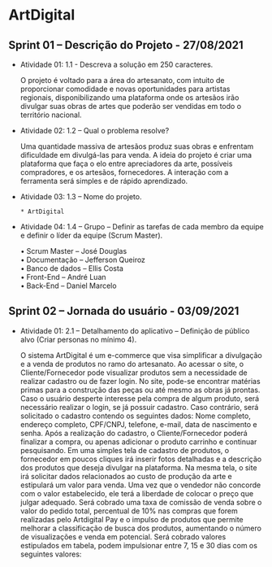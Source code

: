 # ArtDigital

## Sprint 01 – Descrição do Projeto - 27/08/2021

* Atividade 01: 1.1 - Descreva a solução em 250 caracteres.

  O projeto é voltado para a área do artesanato, com intuito de proporcionar comodidade e novas oportunidades para artistas regionais, disponibilizando uma plataforma onde os artesãos irão divulgar suas obras de artes que poderão ser vendidas em todo o território nacional.

* Atividade 02: 1.2 – Qual o problema resolve?

  Uma quantidade massiva de artesãos produz suas obras e enfrentam dificuldade em divulgá-las para venda. A ideia do projeto é criar uma plataforma que faça o elo entre apreciadores da arte, possíveis compradores, e os artesãos, fornecedores. A interação com a ferramenta será simples e de rápido aprendizado.

* Atividade 03: 1.3 – Nome do projeto.

      * ArtDigital

* Atividade 04: 1.4 – Grupo – Definir as tarefas de cada membro da equipe e definir o líder da equipe (Scrum Master).

     •	Scrum Master – José Douglas <br />
     •	Documentação – Jefferson Queiroz <br />
     •	Banco de dados – Ellis Costa <br />
     •	Front-End – André Luan <br />
     •	Back-End – Daniel Marcelo <br />

## Sprint 02 – Jornada do usuário - 03/09/2021

* Atividade 01: 2.1 – Detalhamento do aplicativo – Definição de público alvo (Criar personas no mínimo 4).


  O sistema ArtDigital é um e-commerce que visa simplificar a divulgação e a venda de produtos no ramo do artesanato. Ao acessar o site, o Cliente/Fornecedor pode visualizar produtos sem a necessidade de realizar cadastro ou de fazer login. No site, pode-se encontrar matérias primas para a construção das peças ou até mesmo as obras já prontas. Caso o usuário desperte interesse pela compra de algum produto, será necessário realizar o login, se já possuir cadastro. Caso contrário, será solicitado o cadastro contendo os seguintes dados: Nome completo, endereço completo, CPF/CNPJ, telefone, e-mail, data de nascimento e senha. Após a realização do cadastro, o Cliente/Fornecedor poderá finalizar a compra, ou apenas adicionar o produto carrinho e continuar pesquisando. 
Em uma simples tela de cadastro de produtos, o fornecedor em poucos cliques irá inserir fotos detalhadas e a descrição dos produtos que deseja divulgar na plataforma. Na mesma tela, o site irá solicitar dados relacionados ao custo de produção da arte e estipulará um valor para venda. Uma vez que o vendedor não concorde com o valor estabelecido, ele terá a liberdade de colocar o preço que julgar adequado. Será cobrado uma taxa de comissão de venda sobre o valor do pedido total, percentual de 10% nas compras que forem realizadas pelo Artdigital Pay e o impulso de produtos que permite melhorar a classificação de busca dos produtos, aumentando o número de visualizações e venda em potencial. Será cobrado valores estipulados em tabela, podem impulsionar entre 7, 15 e 30 dias com os seguintes valores: 

